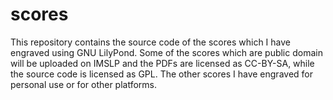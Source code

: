 # scores
This repository contains the source code of the scores which I have engraved using GNU LilyPond. Some of the scores which are public domain will be uploaded on IMSLP and the PDFs are licensed as CC-BY-SA, while the source code is licensed as GPL. The other scores I have engraved for personal use or for other platforms.
